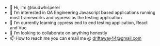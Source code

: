 - 👋 Hi, I’m @loudwhisperer
- 👀 I’m interested in QA Engineering Javascript based applications running most frameworks and cypress as the testing application
- 🌱 I’m currently learning cypress end to end testing application, React and Vue
- 💞️ I’m looking to collaborate on anything honestly 
- 📫 How to reach me you can email me @ driftaway44@gmail.com

<!---
loudwhisperer/loudwhisperer is a ✨ special ✨ repository because its `README.md` (this file) appears on your GitHub profile.
You can click the Preview link to take a look at your changes.
--->

